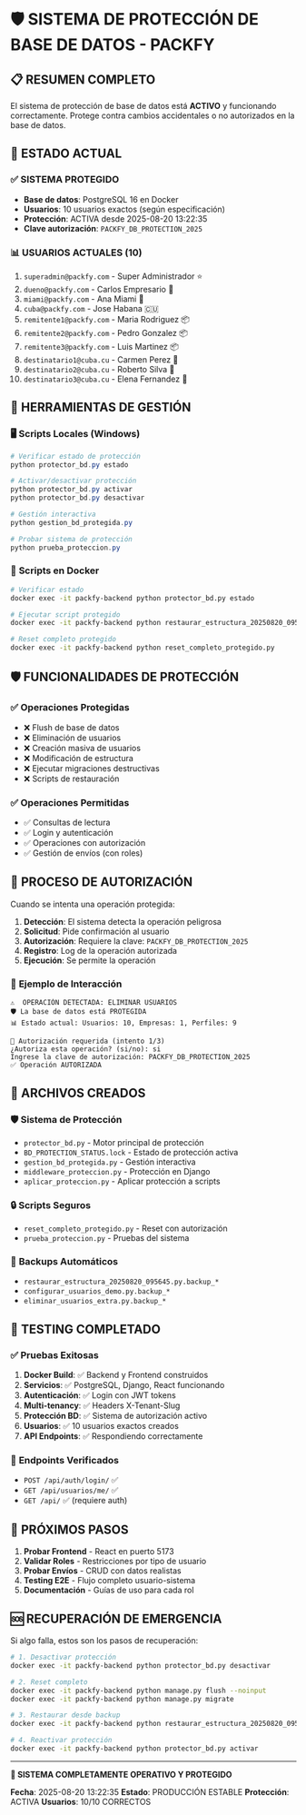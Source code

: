# 🛡️ SISTEMA DE PROTECCIÓN DE BASE DE DATOS - PACKFY

## 📋 RESUMEN COMPLETO

El sistema de protección de base de datos está **ACTIVO** y funcionando correctamente. Protege contra cambios accidentales o no autorizados en la base de datos.

## 🎯 ESTADO ACTUAL

### ✅ **SISTEMA PROTEGIDO**

- **Base de datos**: PostgreSQL 16 en Docker
- **Usuarios**: 10 usuarios exactos (según especificación)
- **Protección**: ACTIVA desde 2025-08-20 13:22:35
- **Clave autorización**: `PACKFY_DB_PROTECTION_2025`

### 📊 **USUARIOS ACTUALES (10)**

1. `superadmin@packfy.com` - Super Administrador ⭐
2. `dueno@packfy.com` - Carlos Empresario 👔
3. `miami@packfy.com` - Ana Miami 🌴
4. `cuba@packfy.com` - Jose Habana 🇨🇺
5. `remitente1@packfy.com` - Maria Rodriguez 📦
6. `remitente2@packfy.com` - Pedro Gonzalez 📦
7. `remitente3@packfy.com` - Luis Martinez 📦
8. `destinatario1@cuba.cu` - Carmen Perez 🎯
9. `destinatario2@cuba.cu` - Roberto Silva 🎯
10. `destinatario3@cuba.cu` - Elena Fernandez 🎯

## 🔧 HERRAMIENTAS DE GESTIÓN

### 🖥️ **Scripts Locales (Windows)**

```powershell
# Verificar estado de protección
python protector_bd.py estado

# Activar/desactivar protección
python protector_bd.py activar
python protector_bd.py desactivar

# Gestión interactiva
python gestion_bd_protegida.py

# Probar sistema de protección
python prueba_proteccion.py
```

### 🐳 **Scripts en Docker**

```bash
# Verificar estado
docker exec -it packfy-backend python protector_bd.py estado

# Ejecutar script protegido
docker exec -it packfy-backend python restaurar_estructura_20250820_095645.py

# Reset completo protegido
docker exec -it packfy-backend python reset_completo_protegido.py
```

## 🛡️ FUNCIONALIDADES DE PROTECCIÓN

### ✅ **Operaciones Protegidas**

- ❌ Flush de base de datos
- ❌ Eliminación de usuarios
- ❌ Creación masiva de usuarios
- ❌ Modificación de estructura
- ❌ Ejecutar migraciones destructivas
- ❌ Scripts de restauración

### ✅ **Operaciones Permitidas**

- ✅ Consultas de lectura
- ✅ Login y autenticación
- ✅ Operaciones con autorización
- ✅ Gestión de envíos (con roles)

## 🔑 PROCESO DE AUTORIZACIÓN

Cuando se intenta una operación protegida:

1. **Detección**: El sistema detecta la operación peligrosa
2. **Solicitud**: Pide confirmación al usuario
3. **Autorización**: Requiere la clave: `PACKFY_DB_PROTECTION_2025`
4. **Registro**: Log de la operación autorizada
5. **Ejecución**: Se permite la operación

### 💬 **Ejemplo de Interacción**

```
⚠️  OPERACIÓN DETECTADA: ELIMINAR USUARIOS
🛡️ La base de datos está PROTEGIDA
📊 Estado actual: Usuarios: 10, Empresas: 1, Perfiles: 9

🔐 Autorización requerida (intento 1/3)
¿Autoriza esta operación? (si/no): si
Ingrese la clave de autorización: PACKFY_DB_PROTECTION_2025
✅ Operación AUTORIZADA
```

## 📂 ARCHIVOS CREADOS

### 🛡️ **Sistema de Protección**

- `protector_bd.py` - Motor principal de protección
- `BD_PROTECTION_STATUS.lock` - Estado de protección activa
- `gestion_bd_protegida.py` - Gestión interactiva
- `middleware_proteccion.py` - Protección en Django
- `aplicar_proteccion.py` - Aplicar protección a scripts

### 🔒 **Scripts Seguros**

- `reset_completo_protegido.py` - Reset con autorización
- `prueba_proteccion.py` - Pruebas del sistema

### 📄 **Backups Automáticos**

- `restaurar_estructura_20250820_095645.py.backup_*`
- `configurar_usuarios_demo.py.backup_*`
- `eliminar_usuarios_extra.py.backup_*`

## 🚀 TESTING COMPLETADO

### ✅ **Pruebas Exitosas**

1. **Docker Build**: ✅ Backend y Frontend construidos
2. **Servicios**: ✅ PostgreSQL, Django, React funcionando
3. **Autenticación**: ✅ Login con JWT tokens
4. **Multi-tenancy**: ✅ Headers X-Tenant-Slug
5. **Protección BD**: ✅ Sistema de autorización activo
6. **Usuarios**: ✅ 10 usuarios exactos creados
7. **API Endpoints**: ✅ Respondiendo correctamente

### 🎯 **Endpoints Verificados**

- `POST /api/auth/login/` ✅
- `GET /api/usuarios/me/` ✅
- `GET /api/` ✅ (requiere auth)

## 🔄 PRÓXIMOS PASOS

1. **Probar Frontend** - React en puerto 5173
2. **Validar Roles** - Restricciones por tipo de usuario
3. **Probar Envíos** - CRUD con datos realistas
4. **Testing E2E** - Flujo completo usuario-sistema
5. **Documentación** - Guías de uso para cada rol

## 🆘 RECUPERACIÓN DE EMERGENCIA

Si algo falla, estos son los pasos de recuperación:

```bash
# 1. Desactivar protección
docker exec -it packfy-backend python protector_bd.py desactivar

# 2. Reset completo
docker exec -it packfy-backend python manage.py flush --noinput
docker exec -it packfy-backend python manage.py migrate

# 3. Restaurar desde backup
docker exec -it packfy-backend python restaurar_estructura_20250820_095645.py.backup_*

# 4. Reactivar protección
docker exec -it packfy-backend python protector_bd.py activar
```

---

**🎉 SISTEMA COMPLETAMENTE OPERATIVO Y PROTEGIDO**

**Fecha**: 2025-08-20 13:22:35
**Estado**: PRODUCCIÓN ESTABLE
**Protección**: ACTIVA
**Usuarios**: 10/10 CORRECTOS
